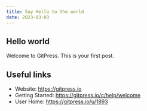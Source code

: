 ```yaml
---
title: Say Hello to the world
date: 2023-03-03
---
```


## Hello world

Welcome to GitPress. This is your first post.

## Useful links

- Website: https://gitpress.io
- Getting Started: https://gitpress.io/c/help/welcome
- User Home: https://gitpress.io/u/1893

